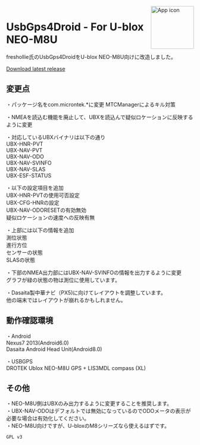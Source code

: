 <img align="right" alt="App icon" src="app-icon.png" height="115px">

# UsbGps4Droid - For U-blox NEO-M8U

 freshollie氏のUsbGps4DroidをU-blox NEO-M8U向けに改造しました。

[Download latest release](../../releases)

## 変更点
・パッケージ名をcom.microntek.*に変更
  MTCManagerによるキル対策

・NMEAを読込む機能を廃止して、UBXを読込んで疑似ロケーションに反映するように変更

・対応しているUBXバイナリは以下の通り  
  UBX-HNR-PVT  
  UBX-NAV-PVT  
  UBX-NAV-ODO  
  UBX-NAV-SVINFO  
  UBX-NAV-SLAS  
  UBX-ESF-STATUS  
 
・以下の設定項目を追加  
  UBX-HNR-PVTの使用可否設定  
  UBX-CFG-HNRの設定  
  UBX-NAV-ODORESETの有効無効  
  疑似ロケーションの速度への反映有無  

・上部には以下の情報を追加  
  測位状態  
  進行方位  
  センサーの状態  
  SLASの状態  
 
・下部のNMEA出力部にはUBX-NAV-SVINFOの情報を出力するように変更  
  グラフが緑の状態の物は測位に使用しています。  
 
・Dasaita製中華ナビ（PX5)に向けてレイアウトを調整しています。  
  他の端末ではレイアウトが崩れるかもしれません。  
  
## 動作確認環境
・Android  
   Nexus7 2013(Android6.0)  
   Dasaita Android Head Unit(Android8.0)  
   
・USBGPS  
  DROTEK Ublox NEO-M8U GPS + LIS3MDL compass (XL)  

## その他
・NEO-M8U側はUBXのみ出力するように変更することを推奨します。  
・UBX-NAV-ODOはデフォルトでは無効になっているのでODOメータの表示が必要な場合は有効化してください。  
・NEO-M8U向けですが、U-bloxのM8シリーズなら使えるはずです。  

`GPL v3`
